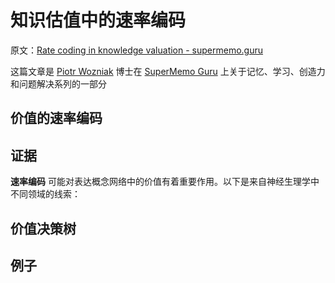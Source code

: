 # 知识估值中的速率编码

原文：[Rate coding in knowledge valuation - supermemo.guru](https://supermemo.guru/wiki/Rate_coding_in_knowledge_valuation)

这篇文章是 [Piotr Wozniak](https://supermemo.guru/wiki/Piotr_Wozniak) 博士在 [SuperMemo Guru](https://supermemo.guru/wiki/SuperMemo_Guru) 上关于记忆、学习、创造力和问题解决系列的一部分

## 价值的速率编码

## 证据

 **速率编码** 可能对表达概念网络中的价值有着重要作用。以下是来自神经生理学中不同领域的线索：

## 价值决策树

## 例子
